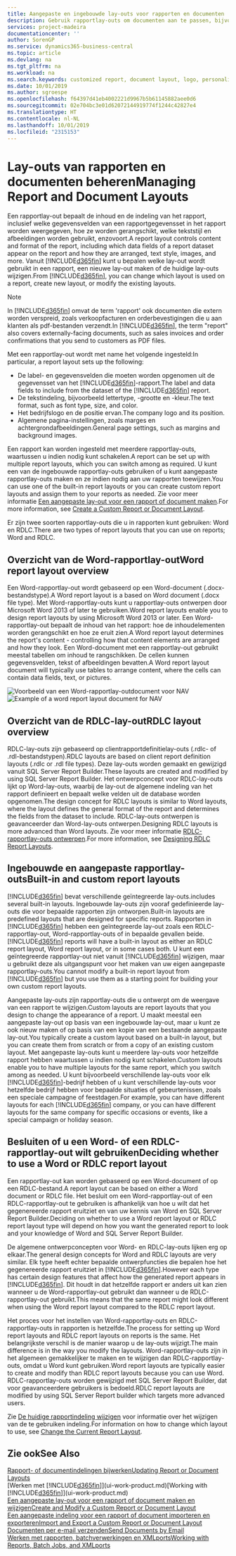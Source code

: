 ```yaml
---
title: Aangepaste en ingebouwde lay-outs voor rapporten en documenten | Microsoft Docs
description: Gebruik rapportlay-outs om documenten aan te passen, bijvoorbeeld om het lettertype of logo aan te passen of pagina-instellingen of PDF-bestanden die u naar klanten verzendt.
services: project-madeira
documentationcenter: ''
author: SorenGP
ms.service: dynamics365-business-central
ms.topic: article
ms.devlang: na
ms.tgt_pltfrm: na
ms.workload: na
ms.search.keywords: customized report, document layout, logo, personalize
ms.date: 10/01/2019
ms.author: sgroespe
ms.openlocfilehash: f64397d41eb4002221d9967b5b61145882aee0d6
ms.sourcegitcommit: 02e704bc3e01d62072144919774f1244c42827e4
ms.translationtype: HT
ms.contentlocale: nl-NL
ms.lasthandoff: 10/01/2019
ms.locfileid: "2315153"
---
```

# <a name="managing-report-and-document-layouts"></a><span data-ttu-id="eda4d-103">Lay-outs van rapporten en documenten beheren</span><span class="sxs-lookup"><span data-stu-id="eda4d-103">Managing Report and Document Layouts</span></span>
<span data-ttu-id="eda4d-104">Een rapportlay-out bepaalt de inhoud en de indeling van het rapport, inclusief welke gegevensvelden van een rapportgegevensset in het rapport worden weergegeven, hoe ze worden gerangschikt, welke tekststijl en afbeeldingen worden gebruikt, enzovoort.</span><span class="sxs-lookup"><span data-stu-id="eda4d-104">A report layout controls content and format of the report, including which data fields of a report dataset appear on the report and how they are arranged, text style, images, and more.</span></span> <span data-ttu-id="eda4d-105">Vanuit [!INCLUDE[d365fin](includes/d365fin_md.md)] kunt u bepalen welke lay-out wordt gebruikt in een rapport, een nieuwe lay-out maken of de huidige lay-outs wijzigen.</span><span class="sxs-lookup"><span data-stu-id="eda4d-105">From [!INCLUDE[d365fin](includes/d365fin_md.md)], you can change which layout is used on a report, create new layout, or modify the existing layouts.</span></span>

> [!NOTE]  
>   <span data-ttu-id="eda4d-106">In [!INCLUDE[d365fin](includes/d365fin_md.md)] omvat de term 'rapport' ook documenten die extern worden verspreid, zoals verkoopfacturen en orderbevestigingen die u aan klanten als pdf-bestanden verzendt.</span><span class="sxs-lookup"><span data-stu-id="eda4d-106">In [!INCLUDE[d365fin](includes/d365fin_md.md)], the term "report" also covers externally-facing documents, such as sales invoices and order confirmations that you send to customers as PDF files.</span></span>

<span data-ttu-id="eda4d-107">Met een rapportlay-out wordt met name het volgende ingesteld:</span><span class="sxs-lookup"><span data-stu-id="eda4d-107">In particular, a report layout sets up the following:</span></span>

* <span data-ttu-id="eda4d-108">De label- en gegevensvelden die moeten worden opgenomen uit de gegevensset van het [!INCLUDE[d365fin](includes/d365fin_md.md)]-rapport.</span><span class="sxs-lookup"><span data-stu-id="eda4d-108">The label and data fields to include from the dataset of the [!INCLUDE[d365fin](includes/d365fin_md.md)] report.</span></span>
* <span data-ttu-id="eda4d-109">De tekstindeling, bijvoorbeeld lettertype, -grootte en -kleur.</span><span class="sxs-lookup"><span data-stu-id="eda4d-109">The text format, such as font type, size, and color.</span></span>
* <span data-ttu-id="eda4d-110">Het bedrijfslogo en de positie ervan.</span><span class="sxs-lookup"><span data-stu-id="eda4d-110">The company logo and its position.</span></span>
* <span data-ttu-id="eda4d-111">Algemene pagina-instellingen, zoals marges en achtergrondafbeeldingen.</span><span class="sxs-lookup"><span data-stu-id="eda4d-111">General page settings, such as margins and background images.</span></span>

<span data-ttu-id="eda4d-112">Een rapport kan worden ingesteld met meerdere rapportlay-outs, waartussen u indien nodig kunt schakelen.</span><span class="sxs-lookup"><span data-stu-id="eda4d-112">A report can be set up with multiple report layouts, which you can switch among as required.</span></span> <span data-ttu-id="eda4d-113">U kunt een van de ingebouwde rapportlay-outs gebruiken of u kunt aangepaste rapportlay-outs maken en ze indien nodig aan uw rapporten toewijzen.</span><span class="sxs-lookup"><span data-stu-id="eda4d-113">You can use one of the built-in report layouts or you can create custom report layouts and assign them to your reports as needed.</span></span> <span data-ttu-id="eda4d-114">Zie voor meer informatie [Een aangepaste lay-out voor een rapport of document maken](ui-how-create-custom-report-layout.md).</span><span class="sxs-lookup"><span data-stu-id="eda4d-114">For more information, see [Create a Custom Report or Document Layout](ui-how-create-custom-report-layout.md).</span></span>

<span data-ttu-id="eda4d-115">Er zijn twee soorten rapportlay-outs die u in rapporten kunt gebruiken: Word en RDLC.</span><span class="sxs-lookup"><span data-stu-id="eda4d-115">There are two types of report layouts that you can use on reports; Word and RDLC.</span></span>

## <a name="word-report-layout-overview"></a><span data-ttu-id="eda4d-116">Overzicht van de Word-rapportlay-out</span><span class="sxs-lookup"><span data-stu-id="eda4d-116">Word report layout overview</span></span>
<span data-ttu-id="eda4d-117">Een Word-rapportlay-out wordt gebaseerd op een Word-document (.docx-bestandstype).</span><span class="sxs-lookup"><span data-stu-id="eda4d-117">A Word report layout is a based on Word document (.docx file type).</span></span> <span data-ttu-id="eda4d-118">Met Word-rapportlay-outs kunt u rapportlay-outs ontwerpen door Microsoft Word 2013 of later te gebruiken.</span><span class="sxs-lookup"><span data-stu-id="eda4d-118">Word report layouts enable you to design report layouts by using Microsoft Word 2013 or later.</span></span> <span data-ttu-id="eda4d-119">Een Word-rapportlay-out bepaalt de inhoud van het rapport: hoe de inhoudelementen worden gerangschikt en hoe ze eruit zien.</span><span class="sxs-lookup"><span data-stu-id="eda4d-119">A Word report layout determines the report's content - controlling how that content elements are arranged and how they look.</span></span> <span data-ttu-id="eda4d-120">Een Word-document met een rapportlay-out gebruikt meestal tabellen om inhoud te rangschikken. De cellen kunnen gegevensvelden, tekst of afbeeldingen bevatten.</span><span class="sxs-lookup"><span data-stu-id="eda4d-120">A Word report layout document will typically use tables to arrange content, where the cells can contain data fields, text, or pictures.</span></span>

 <span data-ttu-id="eda4d-121">![Voorbeeld van een Word-rapportlay-outdocument voor NAV](media/nav_wordreportlayout_edit_in_word_example.png "NAV_WordReportLayout_Edit_In_Word_Example")</span><span class="sxs-lookup"><span data-stu-id="eda4d-121">![Example of a word report layout document for NAV](media/nav_wordreportlayout_edit_in_word_example.png "NAV_WordReportLayout_Edit_In_Word_Example")</span></span>  

## <a name="rdlc-layout-overview"></a><span data-ttu-id="eda4d-122">Overzicht van de RDLC-lay-out</span><span class="sxs-lookup"><span data-stu-id="eda4d-122">RDLC layout overview</span></span>
<span data-ttu-id="eda4d-123">RDLC-lay-outs zijn gebaseerd op clientrapportdefinitielay-outs (.rdlc- of .rdl-bestandstypen).</span><span class="sxs-lookup"><span data-stu-id="eda4d-123">RDLC layouts are based on client report definition layouts (.rdlc or .rdl file types).</span></span> <span data-ttu-id="eda4d-124">Deze lay-outs worden gemaakt en gewijzigd vanuit SQL Server Report Builder.</span><span class="sxs-lookup"><span data-stu-id="eda4d-124">These layouts are created and modified by using SQL Server Report Builder.</span></span> <span data-ttu-id="eda4d-125">Het ontwerpconcept voor RDLC-lay-outs lijkt op Word-lay-outs, waarbij de lay-out de algemene indeling van het rapport definieert en bepaalt welke velden uit de database worden opgenomen.</span><span class="sxs-lookup"><span data-stu-id="eda4d-125">The design concept for RDLC layouts is similar to Word layouts, where the layout defines the general format of the report and determines the fields from the dataset to include.</span></span> <span data-ttu-id="eda4d-126">RDLC-lay-outs ontwerpen is geavanceerder dan Word-lay-outs ontwerpen.</span><span class="sxs-lookup"><span data-stu-id="eda4d-126">Designing RDLC layouts is more advanced than Word layouts.</span></span> <span data-ttu-id="eda4d-127">Zie voor meer informatie [RDLC-rapportlay-outs ontwerpen](/dynamics-nav/Designing-RDLC-Report-Layouts).</span><span class="sxs-lookup"><span data-stu-id="eda4d-127">For more information, see [Designing RDLC Report Layouts](/dynamics-nav/Designing-RDLC-Report-Layouts).</span></span>

## <a name="built-in-and-custom-report-layouts"></a><span data-ttu-id="eda4d-128">Ingebouwde en aangepaste rapportlay-outs</span><span class="sxs-lookup"><span data-stu-id="eda4d-128">Built-in and custom report layouts</span></span>
[!INCLUDE[d365fin](includes/d365fin_md.md)] <span data-ttu-id="eda4d-129">bevat verschillende geïntegreerde lay-outs.</span><span class="sxs-lookup"><span data-stu-id="eda4d-129">includes several built-in layouts.</span></span> <span data-ttu-id="eda4d-130">Ingebouwde lay-outs zijn vooraf gedefinieerde lay-outs die voor bepaalde rapporten zijn ontworpen.</span><span class="sxs-lookup"><span data-stu-id="eda4d-130">Built-in layouts are predefined layouts that are designed for specific reports.</span></span> <span data-ttu-id="eda4d-131">Rapporten in [!INCLUDE[d365fin](includes/d365fin_md.md)] hebben een geïntegreerde lay-out zoals een RDLC-rapportlay-out, Word-rapportlay-outs of in bepaalde gevallen beide.</span><span class="sxs-lookup"><span data-stu-id="eda4d-131">[!INCLUDE[d365fin](includes/d365fin_md.md)] reports will have a built-in layout as either an RDLC report layout, Word report layout, or in some cases both.</span></span> <span data-ttu-id="eda4d-132">U kunt een geïntegreerde rapportlay-out niet vanuit [!INCLUDE[d365fin](includes/d365fin_md.md)] wijzigen, maar u gebruikt deze als uitgangspunt voor het maken van uw eigen aangepaste rapportlay-outs.</span><span class="sxs-lookup"><span data-stu-id="eda4d-132">You cannot modify a built-in report layout from [!INCLUDE[d365fin](includes/d365fin_md.md)] but you use them as a starting point for building your own custom report layouts.</span></span>

<span data-ttu-id="eda4d-133">Aangepaste lay-outs zijn rapportlay-outs die u ontwerpt om de weergave van een rapport te wijzigen.</span><span class="sxs-lookup"><span data-stu-id="eda4d-133">Custom layouts are report layouts that you design to change the appearance of a report.</span></span> <span data-ttu-id="eda4d-134">U maakt meestal een aangepaste lay-out op basis van een ingebouwde lay-out, maar u kunt ze ook nieuw maken of op basis van een kopie van een bestaande aangepaste lay-out.</span><span class="sxs-lookup"><span data-stu-id="eda4d-134">You typically create a custom layout based on a built-in layout, but you can create them from scratch or from a copy of an existing custom layout.</span></span> <span data-ttu-id="eda4d-135">Met aangepaste lay-outs kunt u meerdere lay-outs voor hetzelfde rapport hebben waartussen u indien nodig kunt schakelen.</span><span class="sxs-lookup"><span data-stu-id="eda4d-135">Custom layouts enable you to have multiple layouts for the same report, which you switch among as needed.</span></span> <span data-ttu-id="eda4d-136">U kunt bijvoorbeeld verschillende lay-outs voor elk [!INCLUDE[d365fin](includes/d365fin_md.md)]-bedrijf hebben of u kunt verschillende lay-outs voor hetzelfde bedrijf hebben voor bepaalde situaties of gebeurtenissen, zoals een speciale campagne of feestdagen.</span><span class="sxs-lookup"><span data-stu-id="eda4d-136">For example, you can have different layouts for each [!INCLUDE[d365fin](includes/d365fin_md.md)] company, or you can have different layouts for the same company for specific occasions or events, like a special campaign or holiday season.</span></span>

## <a name="deciding-whether-to-use-a-word-or-rdlc-report-layout"></a><span data-ttu-id="eda4d-137">Besluiten of u een Word- of een RDLC-rapportlay-out wilt gebruiken</span><span class="sxs-lookup"><span data-stu-id="eda4d-137">Deciding whether to use a Word or RDLC report layout</span></span>
<span data-ttu-id="eda4d-138">Een rapportlay-out kan worden gebaseerd op een Word-document of op een RDLC-bestand.</span><span class="sxs-lookup"><span data-stu-id="eda4d-138">A report layout can be based on either a Word document or RDLC file.</span></span> <span data-ttu-id="eda4d-139">Het besluit om een Word-rapportlay-out of een RDLC-rapportlay-out te gebruiken is afhankelijk van hoe u wilt dat het gegenereerde rapport eruitziet en van uw kennis van Word en SQL Server Report Builder.</span><span class="sxs-lookup"><span data-stu-id="eda4d-139">Deciding on whether to use a Word report layout or RDLC report layout type will depend on how you want the generated report to look and your knowledge of Word and SQL Server Report Builder.</span></span>

<span data-ttu-id="eda4d-140">De algemene ontwerpconcepten voor Word- en RDLC-lay-outs lijken erg op elkaar.</span><span class="sxs-lookup"><span data-stu-id="eda4d-140">The general design concepts for Word and RDLC layouts are very similar.</span></span> <span data-ttu-id="eda4d-141">Elk type heeft echter bepaalde ontwerpfuncties die bepalen hoe het gegenereerde rapport eruitziet in [!INCLUDE[d365fin](includes/d365fin_md.md)].</span><span class="sxs-lookup"><span data-stu-id="eda4d-141">However each type has certain design features that affect how the generated report appears in [!INCLUDE[d365fin](includes/d365fin_md.md)].</span></span> <span data-ttu-id="eda4d-142">Dit houdt in dat hetzelfde rapport er anders uit kan zien wanneer u de Word-rapportlay-out gebruikt dan wanneer u de RDLC-rapportlay-out gebruikt.</span><span class="sxs-lookup"><span data-stu-id="eda4d-142">This means that the same report might look different when using the Word report layout compared to the RDLC report layout.</span></span>

<span data-ttu-id="eda4d-143">Het proces voor het instellen van Word-rapportlay-outs en RDLC-rapportlay-outs in rapporten is hetzelfde.</span><span class="sxs-lookup"><span data-stu-id="eda4d-143">The process for setting up Word report layouts and RDLC report layouts on reports is the same.</span></span> <span data-ttu-id="eda4d-144">Het belangrijkste verschil is de manier waarop u de lay-outs wijzigt.</span><span class="sxs-lookup"><span data-stu-id="eda4d-144">The main difference is in the way you modify the layouts.</span></span> <span data-ttu-id="eda4d-145">Word-rapportlay-outs zijn in het algemeen gemakkelijker te maken en te wijzigen dan RDLC-rapportlay-outs, omdat u Word kunt gebruiken.</span><span class="sxs-lookup"><span data-stu-id="eda4d-145">Word report layouts are typically easier to create and modify than RDLC report layouts because you can use Word.</span></span> <span data-ttu-id="eda4d-146">RDLC-rapportlay-outs worden gewijzigd met SQL Server Report Builder, dat voor geavanceerdere gebruikers is bedoeld.</span><span class="sxs-lookup"><span data-stu-id="eda4d-146">RDLC report layouts are modified by using SQL Server Report builder which targets more advanced users.</span></span>

<span data-ttu-id="eda4d-147">Zie [De huidige rapportindeling wijzigen](ui-how-change-layout-currently-used-report.md) voor informatie over het wijzigen van de te gebruiken indeling.</span><span class="sxs-lookup"><span data-stu-id="eda4d-147">For information on how to change which layout to use, see [Change the Current Report Layout](ui-how-change-layout-currently-used-report.md).</span></span>

## <a name="see-also"></a><span data-ttu-id="eda4d-148">Zie ook</span><span class="sxs-lookup"><span data-stu-id="eda4d-148">See Also</span></span>
[<span data-ttu-id="eda4d-149">Rapport- of documentindelingen bijwerken</span><span class="sxs-lookup"><span data-stu-id="eda4d-149">Updating Report or Document Layouts</span></span>](ui-update-report-layouts.md)  
<span data-ttu-id="eda4d-150">[Werken met [!INCLUDE[d365fin](includes/d365fin_md.md)]](ui-work-product.md)</span><span class="sxs-lookup"><span data-stu-id="eda4d-150">[Working with [!INCLUDE[d365fin](includes/d365fin_md.md)]](ui-work-product.md)</span></span>  
[<span data-ttu-id="eda4d-151">Een aangepaste lay-out voor een rapport of document maken en wijzigen</span><span class="sxs-lookup"><span data-stu-id="eda4d-151">Create and Modify a Custom Report or Document Layout</span></span>](ui-how-create-custom-report-layout.md)  
[<span data-ttu-id="eda4d-152">Een aangepaste indeling voor een rapport of document importeren en exporteren</span><span class="sxs-lookup"><span data-stu-id="eda4d-152">Import and Export a Custom Report or Document Layout</span></span>](ui-how-import-and-export-report-layout.md)  
[<span data-ttu-id="eda4d-153">Documenten per e-mail verzenden</span><span class="sxs-lookup"><span data-stu-id="eda4d-153">Send Documents by Email</span></span>](ui-how-send-documents-email.md)  
[<span data-ttu-id="eda4d-154">Werken met rapporten, batchverwerkingen en XMLports</span><span class="sxs-lookup"><span data-stu-id="eda4d-154">Working with Reports, Batch Jobs, and XMLports</span></span>](ui-work-report.md)  

